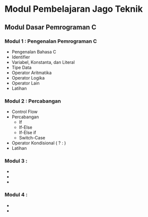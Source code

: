 # Modul Pembelajaran Jago Teknik

## Modul Dasar Pemrograman C

### Modul 1 : Pengenalan Pemrograman C
* Pengenalan Bahasa C
* Identifier
* Variabel, Konstanta, dan Literal
* Tipe Data
* Operator Aritmatika
* Operator Logika
* Operator Lain
* Latihan

### Modul 2 : Percabangan
* Control Flow
* Percabangan
    - If
    - If-Else
    - If-Else if
    - Switch-Case
* Operator Kondisional ( ? : )
* Latihan

### Modul 3 :
* 
* 
* 

### Modul 4 :
* 
* 


